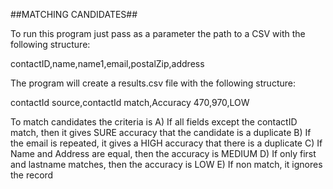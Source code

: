 ##MATCHING CANDIDATES##

To run this program just pass as a parameter the path to a CSV with the following structure:

contactID,name,name1,email,postalZip,address

The program will create a results.csv file with the following structure:

contactId source,contactId match,Accuracy
470,970,LOW

To match candidates the criteria is
A) If all fields except the contactID match, then it gives SURE accuracy that the candidate is a duplicate
B) If the email is repeated, it gives a HIGH accuracy that there is a duplicate
C) If Name and Address are equal, then the accuracy is MEDIUM
D) If only first and lastname matches, then the accuracy is LOW
E) If non match, it ignores the record